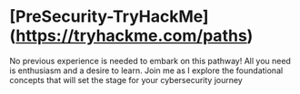 # [PreSecurity-TryHackMe] (https://tryhackme.com/paths)
No previous experience is needed to embark on this pathway! All you need is enthusiasm and a desire to learn. Join me as I explore the foundational concepts that will set the stage for your cybersecurity journey
